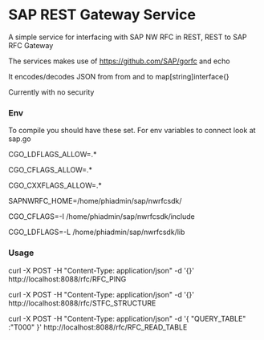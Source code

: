 # SAP REST Gateway Service

A simple service for interfacing with SAP NW RFC in REST, REST to SAP RFC Gateway

The services makes use of https://github.com/SAP/gorfc and echo

It encodes/decodes JSON from from and to map[string]interface{}

Currently with no security

### Env

To compile you should have these set. For env variables to connect look at sap.go

CGO_LDFLAGS_ALLOW=.*

CGO_CFLAGS_ALLOW=.*

CGO_CXXFLAGS_ALLOW=.*

SAPNWRFC_HOME=/home/phiadmin/sap/nwrfcsdk/

CGO_CFLAGS=-I /home/phiadmin/sap/nwrfcsdk/include

CGO_LDFLAGS=-L /home/phiadmin/sap/nwrfcsdk/lib


### Usage

curl -X POST -H "Content-Type: application/json" -d '{}' http://localhost:8088/rfc/RFC_PING

curl -X POST -H "Content-Type: application/json" -d '{}' http://localhost:8088/rfc/STFC_STRUCTURE

curl -X POST -H "Content-Type: application/json" -d '{ "QUERY_TABLE" :"T000" }' http://localhost:8088/rfc/RFC_READ_TABLE
